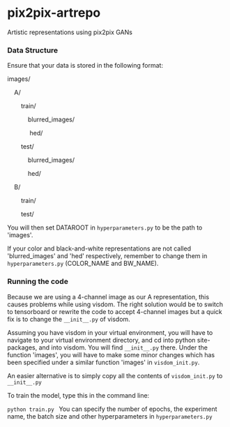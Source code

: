 # pix2pix-artrepo
Artistic representations using pix2pix GANs

### Data Structure
Ensure that your data is stored in the following format:

images/

&nbsp;&nbsp;&nbsp;&nbsp;A/

&nbsp;&nbsp;&nbsp;&nbsp;&nbsp;&nbsp;&nbsp;&nbsp;train/

&nbsp;&nbsp;&nbsp;&nbsp;&nbsp;&nbsp;&nbsp;&nbsp;&nbsp;&nbsp;&nbsp;&nbsp;blurred_images/

&nbsp;&nbsp;&nbsp;&nbsp;&nbsp;&nbsp;&nbsp;&nbsp;&nbsp;&nbsp;&nbsp;&nbsp; hed/

&nbsp;&nbsp;&nbsp;&nbsp;&nbsp;&nbsp;&nbsp;&nbsp;test/

&nbsp;&nbsp;&nbsp;&nbsp;&nbsp;&nbsp;&nbsp;&nbsp;&nbsp;&nbsp;&nbsp;&nbsp;blurred_images/

&nbsp;&nbsp;&nbsp;&nbsp;&nbsp;&nbsp;&nbsp;&nbsp;&nbsp;&nbsp;&nbsp;&nbsp;hed/

&nbsp;&nbsp;&nbsp;&nbsp;B/

&nbsp;&nbsp;&nbsp;&nbsp;&nbsp;&nbsp;&nbsp;&nbsp;train/

&nbsp;&nbsp;&nbsp;&nbsp;&nbsp;&nbsp;&nbsp;&nbsp;test/

You will then set DATAROOT in `hyperparameters.py` to be the path to 'images'.

If your color and black-and-white representations are not called 'blurred_images' and 'hed' respectively, remember to change them in `hyperparameters.py` (COLOR_NAME and BW_NAME).
### Running the code
Because we are using a 4-channel image as our A representation, this causes problems while using visdom. The right solution would be to switch to tensorboard or rewrite the code to accept 4-channel images but a quick fix is to change the `__init__.py` of visdom.

Assuming you have visdom in your virtual environment, you will have to navigate to your virtual environment directory, and cd into python site-packages, and into visdom. You will find `__init__.py` there. Under the function 'images', you will have to make some minor changes which has been specified under a similar function 'images' in `visdom_init.py`.

An easier alternative is to simply copy all the contents of `visdom_init.py` to `__init__.py`

To train the model, type this in the command line:

`python train.py
`
You can specify the number of epochs, the experiment name, the batch size and other hyperparameters in `hyperparameters.py`
